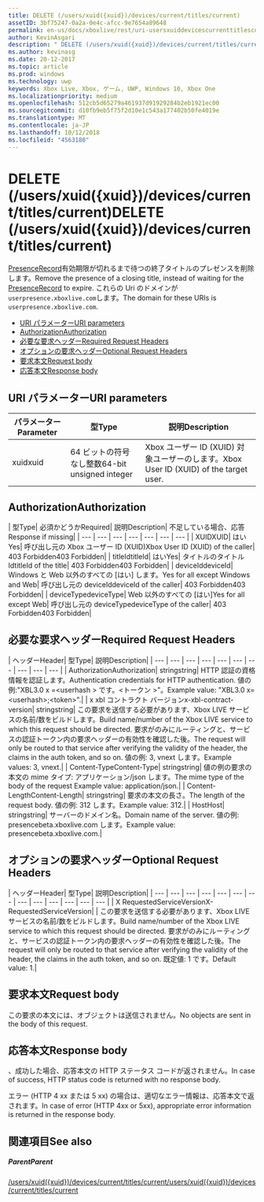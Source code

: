 ```yaml
---
title: DELETE (/users/xuid({xuid})/devices/current/titles/current)
assetID: 3bf75247-0a2a-0e4c-afcc-9e7654a89648
permalink: en-us/docs/xboxlive/rest/uri-usersxuiddevicescurrenttitlescurrentdelete.html
author: KevinAsgari
description: " DELETE (/users/xuid({xuid})/devices/current/titles/current)"
ms.author: kevinasg
ms.date: 20-12-2017
ms.topic: article
ms.prod: windows
ms.technology: uwp
keywords: Xbox Live, Xbox, ゲーム, UWP, Windows 10, Xbox One
ms.localizationpriority: medium
ms.openlocfilehash: 512cb5d65279a461937d91929284b2eb1921ec00
ms.sourcegitcommit: d10fb9eb5f75f2d10e1c543a177402b50fe4019e
ms.translationtype: MT
ms.contentlocale: ja-JP
ms.lasthandoff: 10/12/2018
ms.locfileid: "4563180"
---
```

# <a name="delete-usersxuidxuiddevicescurrenttitlescurrent"></a><span data-ttu-id="73b4d-104">DELETE (/users/xuid({xuid})/devices/current/titles/current)</span><span class="sxs-lookup"><span data-stu-id="73b4d-104">DELETE (/users/xuid({xuid})/devices/current/titles/current)</span></span>
<span data-ttu-id="73b4d-105">[PresenceRecord](../../json/json-presencerecord.md)有効期限が切れるまで待つの終了タイトルのプレゼンスを削除します。</span><span class="sxs-lookup"><span data-stu-id="73b4d-105">Remove the presence of a closing title, instead of waiting for the [PresenceRecord](../../json/json-presencerecord.md) to expire.</span></span> <span data-ttu-id="73b4d-106">これらの Uri のドメインが`userpresence.xboxlive.com`します。</span><span class="sxs-lookup"><span data-stu-id="73b4d-106">The domain for these URIs is `userpresence.xboxlive.com`.</span></span>
 
  * [<span data-ttu-id="73b4d-107">URI パラメーター</span><span class="sxs-lookup"><span data-stu-id="73b4d-107">URI parameters</span></span>](#ID4EZ)
  * [<span data-ttu-id="73b4d-108">Authorization</span><span class="sxs-lookup"><span data-stu-id="73b4d-108">Authorization</span></span>](#ID4EEB)
  * [<span data-ttu-id="73b4d-109">必要な要求ヘッダー</span><span class="sxs-lookup"><span data-stu-id="73b4d-109">Required Request Headers</span></span>](#ID4ERD)
  * [<span data-ttu-id="73b4d-110">オプションの要求ヘッダー</span><span class="sxs-lookup"><span data-stu-id="73b4d-110">Optional Request Headers</span></span>](#ID4EVF)
  * [<span data-ttu-id="73b4d-111">要求本文</span><span class="sxs-lookup"><span data-stu-id="73b4d-111">Request body</span></span>](#ID4EVG)
  * [<span data-ttu-id="73b4d-112">応答本文</span><span class="sxs-lookup"><span data-stu-id="73b4d-112">Response body</span></span>](#ID4EAH)
 
<a id="ID4EZ"></a>

 
## <a name="uri-parameters"></a><span data-ttu-id="73b4d-113">URI パラメーター</span><span class="sxs-lookup"><span data-stu-id="73b4d-113">URI parameters</span></span>
 
| <span data-ttu-id="73b4d-114">パラメーター</span><span class="sxs-lookup"><span data-stu-id="73b4d-114">Parameter</span></span>| <span data-ttu-id="73b4d-115">型</span><span class="sxs-lookup"><span data-stu-id="73b4d-115">Type</span></span>| <span data-ttu-id="73b4d-116">説明</span><span class="sxs-lookup"><span data-stu-id="73b4d-116">Description</span></span>| 
| --- | --- | --- | 
| <span data-ttu-id="73b4d-117">xuid</span><span class="sxs-lookup"><span data-stu-id="73b4d-117">xuid</span></span>| <span data-ttu-id="73b4d-118">64 ビットの符号なし整数</span><span class="sxs-lookup"><span data-stu-id="73b4d-118">64-bit unsigned integer</span></span>| <span data-ttu-id="73b4d-119">Xbox ユーザー ID (XUID) 対象ユーザーのします。</span><span class="sxs-lookup"><span data-stu-id="73b4d-119">Xbox User ID (XUID) of the target user.</span></span>| 
  
<a id="ID4EEB"></a>

 
## <a name="authorization"></a><span data-ttu-id="73b4d-120">Authorization</span><span class="sxs-lookup"><span data-stu-id="73b4d-120">Authorization</span></span>
 
| <span data-ttu-id="73b4d-121">型</span><span class="sxs-lookup"><span data-stu-id="73b4d-121">Type</span></span>| <span data-ttu-id="73b4d-122">必須かどうか</span><span class="sxs-lookup"><span data-stu-id="73b4d-122">Required</span></span>| <span data-ttu-id="73b4d-123">説明</span><span class="sxs-lookup"><span data-stu-id="73b4d-123">Description</span></span>| <span data-ttu-id="73b4d-124">不足している場合、応答</span><span class="sxs-lookup"><span data-stu-id="73b4d-124">Response if missing</span></span>| 
| --- | --- | --- | --- | --- | --- | --- | 
| <span data-ttu-id="73b4d-125">XUID</span><span class="sxs-lookup"><span data-stu-id="73b4d-125">XUID</span></span>| <span data-ttu-id="73b4d-126">はい</span><span class="sxs-lookup"><span data-stu-id="73b4d-126">Yes</span></span>| <span data-ttu-id="73b4d-127">呼び出し元の Xbox ユーザー ID (XUID)</span><span class="sxs-lookup"><span data-stu-id="73b4d-127">Xbox User ID (XUID) of the caller</span></span>| <span data-ttu-id="73b4d-128">403 Forbidden</span><span class="sxs-lookup"><span data-stu-id="73b4d-128">403 Forbidden</span></span>| 
| <span data-ttu-id="73b4d-129">titleId</span><span class="sxs-lookup"><span data-stu-id="73b4d-129">titleId</span></span>| <span data-ttu-id="73b4d-130">はい</span><span class="sxs-lookup"><span data-stu-id="73b4d-130">Yes</span></span>| <span data-ttu-id="73b4d-131">タイトルのタイトル Id</span><span class="sxs-lookup"><span data-stu-id="73b4d-131">titleId of the title</span></span>| <span data-ttu-id="73b4d-132">403 Forbidden</span><span class="sxs-lookup"><span data-stu-id="73b4d-132">403 Forbidden</span></span>| 
| <span data-ttu-id="73b4d-133">deviceId</span><span class="sxs-lookup"><span data-stu-id="73b4d-133">deviceId</span></span>| <span data-ttu-id="73b4d-134">Windows と Web 以外のすべての [はい] します。</span><span class="sxs-lookup"><span data-stu-id="73b4d-134">Yes for all except Windows and Web</span></span>| <span data-ttu-id="73b4d-135">呼び出し元の deviceId</span><span class="sxs-lookup"><span data-stu-id="73b4d-135">deviceId of the caller</span></span>| <span data-ttu-id="73b4d-136">403 Forbidden</span><span class="sxs-lookup"><span data-stu-id="73b4d-136">403 Forbidden</span></span>| 
| <span data-ttu-id="73b4d-137">deviceType</span><span class="sxs-lookup"><span data-stu-id="73b4d-137">deviceType</span></span>| <span data-ttu-id="73b4d-138">Web 以外のすべての [はい]</span><span class="sxs-lookup"><span data-stu-id="73b4d-138">Yes for all except Web</span></span>| <span data-ttu-id="73b4d-139">呼び出し元の deviceType</span><span class="sxs-lookup"><span data-stu-id="73b4d-139">deviceType of the caller</span></span>| <span data-ttu-id="73b4d-140">403 Forbidden</span><span class="sxs-lookup"><span data-stu-id="73b4d-140">403 Forbidden</span></span>| 
  
<a id="ID4ERD"></a>

 
## <a name="required-request-headers"></a><span data-ttu-id="73b4d-141">必要な要求ヘッダー</span><span class="sxs-lookup"><span data-stu-id="73b4d-141">Required Request Headers</span></span>
 
| <span data-ttu-id="73b4d-142">ヘッダー</span><span class="sxs-lookup"><span data-stu-id="73b4d-142">Header</span></span>| <span data-ttu-id="73b4d-143">型</span><span class="sxs-lookup"><span data-stu-id="73b4d-143">Type</span></span>| <span data-ttu-id="73b4d-144">説明</span><span class="sxs-lookup"><span data-stu-id="73b4d-144">Description</span></span>| 
| --- | --- | --- | --- | --- | --- | --- | --- | --- | --- | 
| <span data-ttu-id="73b4d-145">Authorization</span><span class="sxs-lookup"><span data-stu-id="73b4d-145">Authorization</span></span>| <span data-ttu-id="73b4d-146">string</span><span class="sxs-lookup"><span data-stu-id="73b4d-146">string</span></span>| <span data-ttu-id="73b4d-147">HTTP 認証の資格情報を認証します。</span><span class="sxs-lookup"><span data-stu-id="73b4d-147">Authentication credentials for HTTP authentication.</span></span> <span data-ttu-id="73b4d-148">値の例:"XBL3.0 x =&lt;userhash > です。&lt;トークン >"。</span><span class="sxs-lookup"><span data-stu-id="73b4d-148">Example value: "XBL3.0 x=&lt;userhash>;&lt;token>".</span></span>| 
| <span data-ttu-id="73b4d-149">x xbl コントラクト バージョン</span><span class="sxs-lookup"><span data-stu-id="73b4d-149">x-xbl-contract-version</span></span>| <span data-ttu-id="73b4d-150">string</span><span class="sxs-lookup"><span data-stu-id="73b4d-150">string</span></span>| <span data-ttu-id="73b4d-151">この要求を送信する必要があります、Xbox LIVE サービスの名前/数をビルドします。</span><span class="sxs-lookup"><span data-stu-id="73b4d-151">Build name/number of the Xbox LIVE service to which this request should be directed.</span></span> <span data-ttu-id="73b4d-152">要求がのみにルーティングと、サービスの認証トークン内の要求ヘッダーの有効性を確認した後。</span><span class="sxs-lookup"><span data-stu-id="73b4d-152">The request will only be routed to that service after verifying the validity of the header, the claims in the auth token, and so on.</span></span> <span data-ttu-id="73b4d-153">値の例: 3, vnext します。</span><span class="sxs-lookup"><span data-stu-id="73b4d-153">Example values: 3, vnext.</span></span>| 
| <span data-ttu-id="73b4d-154">Content-Type</span><span class="sxs-lookup"><span data-stu-id="73b4d-154">Content-Type</span></span>| <span data-ttu-id="73b4d-155">string</span><span class="sxs-lookup"><span data-stu-id="73b4d-155">string</span></span>| <span data-ttu-id="73b4d-156">値の例の要求の本文の mime タイプ: アプリケーション/json します。</span><span class="sxs-lookup"><span data-stu-id="73b4d-156">The mime type of the body of the request Example value: application/json.</span></span>| 
| <span data-ttu-id="73b4d-157">Content-Length</span><span class="sxs-lookup"><span data-stu-id="73b4d-157">Content-Length</span></span>| <span data-ttu-id="73b4d-158">string</span><span class="sxs-lookup"><span data-stu-id="73b4d-158">string</span></span>| <span data-ttu-id="73b4d-159">要求の本文の長さ。</span><span class="sxs-lookup"><span data-stu-id="73b4d-159">The length of the request body.</span></span> <span data-ttu-id="73b4d-160">値の例: 312 します。</span><span class="sxs-lookup"><span data-stu-id="73b4d-160">Example value: 312.</span></span>| 
| <span data-ttu-id="73b4d-161">Host</span><span class="sxs-lookup"><span data-stu-id="73b4d-161">Host</span></span>| <span data-ttu-id="73b4d-162">string</span><span class="sxs-lookup"><span data-stu-id="73b4d-162">string</span></span>| <span data-ttu-id="73b4d-163">サーバーのドメイン名。</span><span class="sxs-lookup"><span data-stu-id="73b4d-163">Domain name of the server.</span></span> <span data-ttu-id="73b4d-164">値の例: presencebeta.xboxlive.com します。</span><span class="sxs-lookup"><span data-stu-id="73b4d-164">Example value: presencebeta.xboxlive.com.</span></span>| 
  
<a id="ID4EVF"></a>

 
## <a name="optional-request-headers"></a><span data-ttu-id="73b4d-165">オプションの要求ヘッダー</span><span class="sxs-lookup"><span data-stu-id="73b4d-165">Optional Request Headers</span></span>
 
| <span data-ttu-id="73b4d-166">ヘッダー</span><span class="sxs-lookup"><span data-stu-id="73b4d-166">Header</span></span>| <span data-ttu-id="73b4d-167">型</span><span class="sxs-lookup"><span data-stu-id="73b4d-167">Type</span></span>| <span data-ttu-id="73b4d-168">説明</span><span class="sxs-lookup"><span data-stu-id="73b4d-168">Description</span></span>| 
| --- | --- | --- | --- | --- | --- | --- | --- | --- | --- | --- | --- | --- | 
| <span data-ttu-id="73b4d-169">X RequestedServiceVersion</span><span class="sxs-lookup"><span data-stu-id="73b4d-169">X-RequestedServiceVersion</span></span>|  | <span data-ttu-id="73b4d-170">この要求を送信する必要があります、Xbox LIVE サービスの名前/数をビルドします。</span><span class="sxs-lookup"><span data-stu-id="73b4d-170">Build name/number of the Xbox LIVE service to which this request should be directed.</span></span> <span data-ttu-id="73b4d-171">要求がのみにルーティングと、サービスの認証トークン内の要求ヘッダーの有効性を確認した後。</span><span class="sxs-lookup"><span data-stu-id="73b4d-171">The request will only be routed to that service after verifying the validity of the header, the claims in the auth token, and so on.</span></span> <span data-ttu-id="73b4d-172">既定値: 1 です。</span><span class="sxs-lookup"><span data-stu-id="73b4d-172">Default value: 1.</span></span>| 
  
<a id="ID4EVG"></a>

 
## <a name="request-body"></a><span data-ttu-id="73b4d-173">要求本文</span><span class="sxs-lookup"><span data-stu-id="73b4d-173">Request body</span></span>
 
<span data-ttu-id="73b4d-174">この要求の本文には、オブジェクトは送信されません。</span><span class="sxs-lookup"><span data-stu-id="73b4d-174">No objects are sent in the body of this request.</span></span>
  
<a id="ID4EAH"></a>

 
## <a name="response-body"></a><span data-ttu-id="73b4d-175">応答本文</span><span class="sxs-lookup"><span data-stu-id="73b4d-175">Response body</span></span>
 
<span data-ttu-id="73b4d-176">、成功した場合、応答本文の HTTP ステータス コードが返されません。</span><span class="sxs-lookup"><span data-stu-id="73b4d-176">In case of success, HTTP status code is returned with no response body.</span></span>
 
<span data-ttu-id="73b4d-177">エラー (HTTP 4 xx または 5 xx) の場合は、適切なエラー情報は、応答本文で返されます。</span><span class="sxs-lookup"><span data-stu-id="73b4d-177">In case of error (HTTP 4xx or 5xx), appropriate error information is returned in the response body.</span></span>
  
<a id="ID4ELH"></a>

 
## <a name="see-also"></a><span data-ttu-id="73b4d-178">関連項目</span><span class="sxs-lookup"><span data-stu-id="73b4d-178">See also</span></span>
 
<a id="ID4ENH"></a>

 
##### <a name="parent"></a><span data-ttu-id="73b4d-179">Parent</span><span class="sxs-lookup"><span data-stu-id="73b4d-179">Parent</span></span> 

[<span data-ttu-id="73b4d-180">/users/xuid({xuid})/devices/current/titles/current</span><span class="sxs-lookup"><span data-stu-id="73b4d-180">/users/xuid({xuid})/devices/current/titles/current</span></span>](uri-usersxuiddevicescurrenttitlescurrent.md)

   